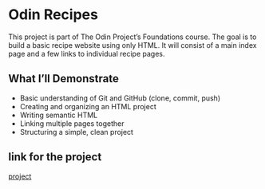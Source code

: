 # Odin Recipes

This project is part of The Odin Project’s Foundations course. The goal is to build a basic recipe website using only HTML. It will consist of a main index page and a few links to individual recipe pages.

## What I’ll Demonstrate

- Basic understanding of Git and GitHub (clone, commit, push)
- Creating and organizing an HTML project
- Writing semantic HTML
- Linking multiple pages together
- Structuring a simple, clean project

## link for the project 
 <a href="https://siddhusudarsh.github.io/odin-recipes/" target="blank" rel="noopener noreferrer">project</a>